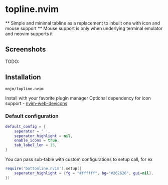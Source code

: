 # topline.nvim

** Simple and minimal tabline as a replacement to inbuilt one with icon and mouse support **
Mouse support is only when underlying terminal emulator and neovim supports it

## Screenshots

TODO:

## Installation

```
mnjm/topline.nvim
```
Install with your favorite plugin manager
Optional dependency for icon support - [nvim-web-devicons](https://github.com/nvim-tree/nvim-web-devicons)

### Default configuration

```lua
default_config = {
    seperator = ' ',
    seperator_highlight = nil,
    enable_icons = true,
    tab_label_len = 15,
}
```
You can pass sub-table with custom configurations to setup call, for ex

```lua
require('bottomline.nvim').setup({
    seperator_highlight = {fg = "#ffffff", bg="#262626", gui=nil},
})
```
